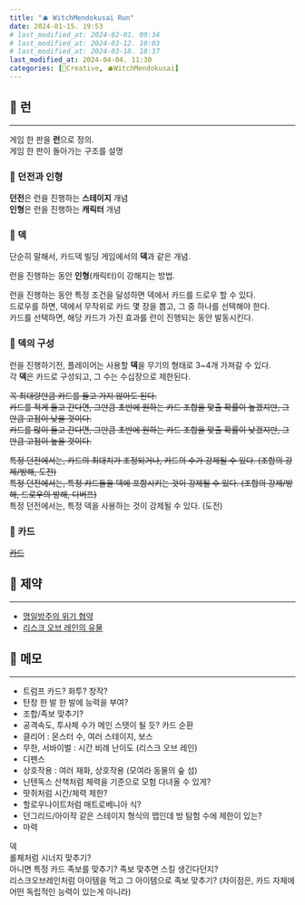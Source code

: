 ```yaml
---
title: "🫐 WitchMendokusai Run"
date: 2024-01-15. 19:53
# last_modified_at: 2024-02-01. 09:34
# last_modified_at: 2024-03-12. 10:03
# last_modified_at: 2024-03-18. 18:37
last_modified_at: 2024-04-04. 11:30
categories: [🔖Creative, 🫐WitchMendokusai]
---
```


## 🎲 런

---

게임 한 판을 **런**으로 정의.  
게임 한 판이 돌아가는 구조를 설명  

### 👾 던전과 인형

**던전**은 런을 진행하는 **스테이지** 개념  
**인형**은 런을 진행하는 **캐릭터** 개념  

### 👾 덱

단순히 말해서, 카드덱 빌딩 게임에서의 **덱**과 같은 개념.  

런을 진행하는 동안 **인형**(캐릭터)이 강해지는 방법.  

런을 진행하는 동안 특정 조건을 달성하면 덱에서 카드를 드로우 할 수 있다.  
드로우를 하면, 덱에서 무작위로 카드 몇 장을 뽑고, 그 중 하나를 선택해야 한다.  
카드를 선택하면, 해당 카드가 가진 효과를 런이 진행되는 동안 발동시킨다.  

### 👾 덱의 구성

런을 진행하기전, 플레이어는 사용할 **덱**을 무기의 형태로 3~4개 가져갈 수 있다.  
각 **덱**은 카드로 구성되고, 그 수는 수십장으로 제한된다.  

~~꼭 최대량만큼 카드를 들고 가지 않아도 된다.~~  
~~카드를 적게 들고 간다면, 그만큼 초반에 원하는 카드 조합을 맞출 확률이 높겠지만, 그만큼 고점이 낮을 것이다.~~  
~~카드를 많이 들고 간다면, 그만큼 초반에 원하는 카드 조합을 맞출 확률이 낮겠지만, 그만큼 고점이 높을 것이다.~~  

~~특정 던전에서는, 카드의 최대치가 조정되거나, 카드의 수가 강제될 수 있다. (조합의 강제/방해, 도전)~~  
~~특정 던전에서는, 특정 카드들을 덱에 포함시키는 것이 강제될 수 있다. (조합의 강제/방해, 드로우의 방해, 디버프)~~  
특정 던전에서는, 특정 덱을 사용하는 것이 강제될 수 있다. (도전)  

### 👾 카드

~~[카드](https://mascari4615.github.io/posts/WitchIdle-Card/)~~

## 🎲 제약

---

- [명일방주의 위기 협약](https://namu.wiki/w/%EC%9C%84%EA%B8%B0%20%ED%98%91%EC%95%BD)
- [리스크 오브 레인의 유물](https://namu.wiki/w/Risk%20of%20Rain%202/%EC%9C%A0%EB%AC%BC)

## 🎲 메모

---

- 트럼프 카드? 화투? 창작?
- 탄창 한 발 한 발에 능력을 부여?
- 조합/족보 맞추기?
- 공격속도, 투사체 수가 메인 스탯이 될 듯? 카드 순환
- 클리어 : 몬스터 수, 여러 스테이지, 보스
- 무한, 서바이벌 : 시간 비례 난이도 (리스크 오브 레인)
- 디펜스
- 상호작용 : 여러 재화, 상호작용 (모여라 동물의 숲 섬)
- 닌텐독스 산책처럼 체력을 기준으로 모험 다녀올 수 있게?
- 땃쥐처럼 시간/체력 제한?
- 할로우나이트처럼 매트로베니아 식?
- 던그리드/아이작 같은 스테이지 형식의 맵인데 방 탐험 수에 제한이 있는?
- 마력

덱  
롤체처럼 시너지 맞추기?  
아니면 특정 카드 족보를 맞추기? 족보 맞추면 스킬 생긴다던지?  
리스크오브레인처럼 아이템을 먹고 그 아이템으로 족보 맞추기?  (차이점은, 카드 자체에 어떤 독립적인 능력이 있는게 아니라)
